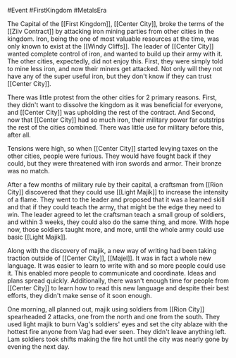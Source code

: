 #Event #FirstKingdom #MetalsEra


The Capital of the [[First Kingdom]], [[Center City]], broke the terms of the [[Ziiv Contract]] by attacking iron mining parties from other cities in the kingdom. Iron, being the one of most valuable resources at the time, was only known to exist at the [[Windy Cliffs]]. The leader of [[Center City]] wanted complete control of iron, and wanted to build up their army with it. The other cities, expectedly, did not enjoy this. First, they were simply told to mine less iron, and now their miners get attacked. Not only will they not have any of the super useful iron, but they don't know if they can trust [[Center City]].

There was little protest from the other cities for 2 primary reasons. First, they didn't want to dissolve the kingdom as it was beneficial for everyone, and [[Center City]] was upholding the rest of the contract. And Second, now that [[Center City]] had so much iron, their military power far outstrips the rest of the cities combined. There was little use for military before this, after all.

Tensions were high, so when [[Center City]] started levying taxes on the other cities, people were furious. They would have fought back if they could, but they were threatened with iron swords and armor. Their bronze was no match.

After a few months of military rule by their capital, a craftsman from [[Rion City]] discovered that they could use [[Light Majik]] to increase the intensity of a flame. They went to the leader and proposed that it was a learned skill and that if they could teach the army, that might be the edge they need to win. The leader agreed to let the craftsman teach a small group of soldiers, and within 3 weeks, they could also do the same thing, and more. With hope now, those soldiers taught more, and more, until the whole army could use basic [[Light Majik]].

Along with the discovery of majik, a new way of writing had been taking traction outside of [[Center City]], [[Majel]]. It was in fact a whole new language. It was easier to learn to write with and so more people could use it. This enabled more people to communicate and coordinate. Ideas and plans spread quickly. Additionally, there wasn't enough time for people from [[Center City]] to learn how to read this new language and despite their best efforts, they didn't make sense of it soon enough.

One morning, all planned out, majik using soldiers from [[Rion City]] spearheaded 2 attacks, one from the north and one from the south. They used light majik to burn Vag's soldiers' eyes and set the city ablaze with the hottest fire anyone from Vag had ever seen. They didn't leave anything left. Lam soldiers took shifts making the fire hot until the city was nearly gone by evening the next day.